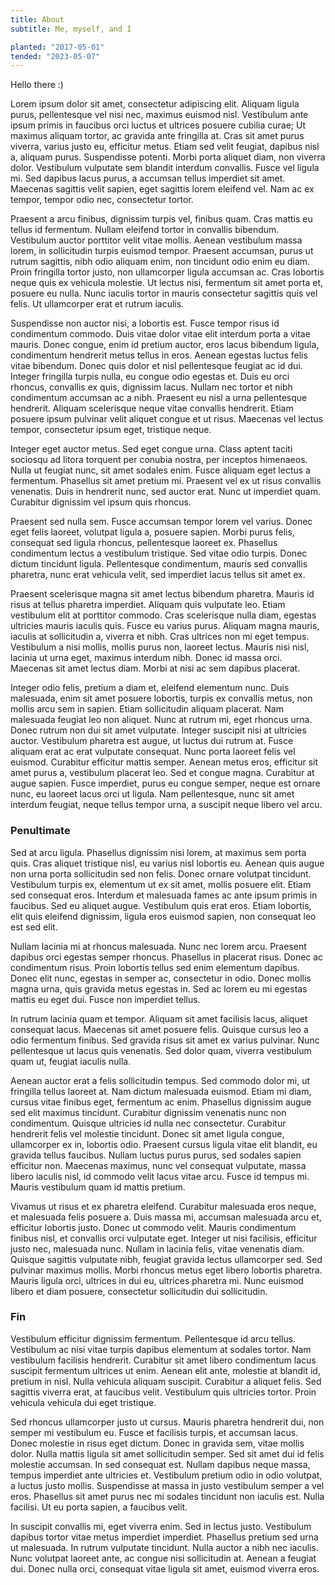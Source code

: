 ```yaml
---
title: About
subtitle: Me, myself, and I

planted: "2017-05-01"
tended: "2023-05-07"
---
```


Hello there :)

Lorem ipsum dolor sit amet, consectetur adipiscing elit. Aliquam ligula purus, pellentesque vel nisi nec, maximus
euismod nisl. Vestibulum ante ipsum primis in faucibus orci luctus et ultrices posuere cubilia curae; Ut maximus aliquam
tortor, ac gravida ante fringilla at. Cras sit amet purus viverra, varius justo eu, efficitur metus. Etiam sed velit
feugiat, dapibus nisl a, aliquam purus. Suspendisse potenti. Morbi porta aliquet diam, non viverra dolor. Vestibulum
vulputate sem blandit interdum convallis. Fusce vel ligula mi. Sed dapibus lacus purus, a accumsan tellus imperdiet sit
amet. Maecenas sagittis velit sapien, eget sagittis lorem eleifend vel. Nam ac ex tempor, tempor odio nec, consectetur
tortor.

Praesent a arcu finibus, dignissim turpis vel, finibus quam. Cras mattis eu tellus id fermentum. Nullam eleifend tortor
in convallis bibendum. Vestibulum auctor porttitor velit vitae mollis. Aenean vestibulum massa lorem, in sollicitudin
turpis euismod tempor. Praesent accumsan, purus ut rutrum sagittis, nibh odio aliquam enim, non tincidunt odio enim eu
diam. Proin fringilla tortor justo, non ullamcorper ligula accumsan ac. Cras lobortis neque quis ex vehicula
molestie. Ut lectus nisi, fermentum sit amet porta et, posuere eu nulla. Nunc iaculis tortor in mauris consectetur
sagittis quis vel felis. Ut ullamcorper erat et rutrum iaculis.

Suspendisse non auctor nisi, a lobortis est. Fusce tempor risus id condimentum commodo. Duis vitae dolor vitae elit
interdum porta a vitae mauris. Donec congue, enim id pretium auctor, eros lacus bibendum ligula, condimentum hendrerit
metus tellus in eros. Aenean egestas luctus felis vitae bibendum. Donec quis dolor et nisl pellentesque feugiat ac id
dui. Integer fringilla turpis nulla, eu congue odio egestas et. Duis eu orci rhoncus, convallis ex quis, dignissim
lacus. Nullam nec tortor et nibh condimentum accumsan ac a nibh. Praesent eu nisl a urna pellentesque hendrerit. Aliquam
scelerisque neque vitae convallis hendrerit. Etiam posuere ipsum pulvinar velit aliquet congue et ut risus. Maecenas vel
lectus tempor, consectetur ipsum eget, tristique neque.

Integer eget auctor metus. Sed eget congue urna. Class aptent taciti sociosqu ad litora torquent per conubia nostra, per
inceptos himenaeos. Nulla ut feugiat nunc, sit amet sodales enim. Fusce aliquam eget lectus a fermentum. Phasellus sit
amet pretium mi. Praesent vel ex ut risus convallis venenatis. Duis in hendrerit nunc, sed auctor erat. Nunc ut
imperdiet quam. Curabitur dignissim vel ipsum quis rhoncus.

Praesent sed nulla sem. Fusce accumsan tempor lorem vel varius. Donec eget felis laoreet, volutpat ligula a, posuere
sapien. Morbi purus felis, consequat sed ligula rhoncus, pellentesque laoreet ex. Phasellus condimentum lectus a
vestibulum tristique. Sed vitae odio turpis. Donec dictum tincidunt ligula. Pellentesque condimentum, mauris sed
convallis pharetra, nunc erat vehicula velit, sed imperdiet lacus tellus sit amet ex.

Praesent scelerisque magna sit amet lectus bibendum pharetra. Mauris id risus at tellus pharetra imperdiet. Aliquam quis
vulputate leo. Etiam vestibulum elit at porttitor commodo. Cras scelerisque nulla diam, egestas ultricies mauris iaculis
quis. Fusce eu varius purus. Aliquam magna mauris, iaculis at sollicitudin a, viverra et nibh. Cras ultrices non mi eget
tempus. Vestibulum a nisi mollis, mollis purus non, laoreet lectus. Mauris nisi nisl, lacinia ut urna eget, maximus
interdum nibh. Donec id massa orci. Maecenas sit amet lectus diam. Morbi at nisi ac sem dapibus placerat.

Integer odio felis, pretium a diam et, eleifend elementum nunc. Duis malesuada, enim sit amet posuere lobortis, turpis
ex convallis metus, non mollis arcu sem in sapien. Etiam sollicitudin aliquam placerat. Nam malesuada feugiat leo non
aliquet. Nunc at rutrum mi, eget rhoncus urna. Donec rutrum non dui sit amet vulputate. Integer suscipit nisi at
ultricies auctor. Vestibulum pharetra est augue, ut luctus dui rutrum at. Fusce aliquam erat ac erat vulputate
consequat. Nunc porta laoreet felis vel euismod. Curabitur efficitur mattis semper. Aenean metus eros, efficitur sit
amet purus a, vestibulum placerat leo. Sed et congue magna. Curabitur at augue sapien. Fusce imperdiet, purus eu congue
semper, neque est ornare nunc, eu laoreet lacus orci ut ligula. Nam pellentesque, nunc sit amet interdum feugiat, neque
tellus tempor urna, a suscipit neque libero vel arcu.

### Penultimate

Sed at arcu ligula. Phasellus dignissim nisi lorem, at maximus sem porta quis. Cras aliquet tristique nisl, eu varius
nisl lobortis eu. Aenean quis augue non urna porta sollicitudin sed non felis. Donec ornare volutpat
tincidunt. Vestibulum turpis ex, elementum ut ex sit amet, mollis posuere elit. Etiam sed consequat eros. Interdum et
malesuada fames ac ante ipsum primis in faucibus. Sed eu aliquet augue. Vestibulum quis erat eros. Etiam lobortis, elit
quis eleifend dignissim, ligula eros euismod sapien, non consequat leo est sed elit.

Nullam lacinia mi at rhoncus malesuada. Nunc nec lorem arcu. Praesent dapibus orci egestas semper rhoncus. Phasellus in
placerat risus. Donec ac condimentum risus. Proin lobortis tellus sed enim elementum dapibus. Donec elit nunc, egestas
in semper ac, consectetur in odio. Donec mollis magna urna, quis gravida metus egestas in. Sed ac lorem eu mi egestas
mattis eu eget dui. Fusce non imperdiet tellus.

In rutrum lacinia quam et tempor. Aliquam sit amet facilisis lacus, aliquet consequat lacus. Maecenas sit amet posuere
felis. Quisque cursus leo a odio fermentum finibus. Sed gravida risus sit amet ex varius pulvinar. Nunc pellentesque ut
lacus quis venenatis. Sed dolor quam, viverra vestibulum quam ut, feugiat iaculis nulla.

Aenean auctor erat a felis sollicitudin tempus. Sed commodo dolor mi, ut fringilla tellus laoreet at. Nam dictum
malesuada euismod. Etiam mi diam, cursus vitae finibus eget, fermentum ac enim. Phasellus dignissim augue sed elit
maximus tincidunt. Curabitur dignissim venenatis nunc non condimentum. Quisque ultricies id nulla nec
consectetur. Curabitur hendrerit felis vel molestie tincidunt. Donec sit amet ligula congue, ullamcorper ex in, lobortis
odio. Praesent cursus ligula vitae elit blandit, eu gravida tellus faucibus. Nullam luctus purus purus, sed sodales
sapien efficitur non. Maecenas maximus, nunc vel consequat vulputate, massa libero iaculis nisl, id commodo velit lacus
vitae arcu. Fusce id tempus mi. Mauris vestibulum quam id mattis pretium.

Vivamus ut risus et ex pharetra eleifend. Curabitur malesuada eros neque, et malesuada felis posuere a. Duis massa mi,
accumsan malesuada arcu et, efficitur lobortis justo. Donec ut commodo velit. Mauris condimentum finibus nisl, et
convallis orci vulputate eget. Integer ut nisi facilisis, efficitur justo nec, malesuada nunc. Nullam in lacinia felis,
vitae venenatis diam. Quisque sagittis vulputate nibh, feugiat gravida lectus ullamcorper sed. Sed pulvinar maximus
mollis. Morbi rhoncus metus eget libero lobortis pharetra. Mauris ligula orci, ultrices in dui eu, ultrices pharetra
mi. Nunc euismod libero et diam posuere, consectetur sollicitudin dui sollicitudin.

### Fin

Vestibulum efficitur dignissim fermentum. Pellentesque id arcu tellus. Vestibulum ac nisi vitae turpis dapibus elementum
at sodales tortor. Nam vestibulum facilisis hendrerit. Curabitur sit amet libero condimentum lacus suscipit fermentum
ultrices ut enim. Aenean elit ante, molestie at blandit id, pretium in nisl. Nulla vehicula aliquam suscipit. Curabitur
a aliquet felis. Sed sagittis viverra erat, at faucibus velit. Vestibulum quis ultricies tortor. Proin vehicula vehicula
dui eget tristique.

Sed rhoncus ullamcorper justo ut cursus. Mauris pharetra hendrerit dui, non semper mi vestibulum eu. Fusce et facilisis
turpis, et accumsan lacus. Donec molestie in risus eget dictum. Donec in gravida sem, vitae mollis dolor. Nulla mattis
ligula sit amet sollicitudin semper. Sed sit amet dui id felis molestie accumsan. In sed consequat est. Nullam dapibus
neque massa, tempus imperdiet ante ultricies et. Vestibulum pretium odio in odio volutpat, a luctus justo
mollis. Suspendisse at massa in justo vestibulum semper a vel eros. Phasellus sit amet purus nec mi sodales tincidunt
non iaculis est. Nulla facilisi. Ut eu porta sapien, a faucibus velit.

In suscipit convallis mi, eget viverra enim. Sed in lectus justo. Vestibulum dapibus tortor vitae metus imperdiet
imperdiet. Phasellus pretium sed urna ut malesuada. In rutrum vulputate tincidunt. Nulla auctor a nibh nec iaculis. Nunc
volutpat laoreet ante, ac congue nisi sollicitudin at. Aenean a feugiat dui. Donec nulla orci, consequat vitae ligula
sit amet, euismod viverra eros.
